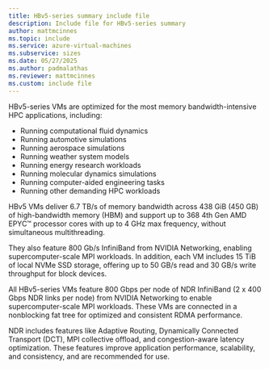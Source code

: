 ```yaml
---
title: HBv5-series summary include file
description: Include file for HBv5-series summary
author: mattmcinnes
ms.topic: include
ms.service: azure-virtual-machines
ms.subservice: sizes
ms.date: 05/27/2025
ms.author: padmalathas
ms.reviewer: mattmcinnes
ms.custom: include file
---
```


HBv5-series VMs are optimized for the most memory bandwidth-intensive HPC applications, including:

* Running computational fluid dynamics
* Running automotive simulations
* Running aerospace simulations
* Running weather system models
* Running energy research workloads
* Running molecular dynamics simulations
* Running computer-aided engineering tasks
* Running other demanding HPC workloads

HBv5 VMs deliver 6.7 TB/s of memory bandwidth across 438 GiB (450 GB) of high-bandwidth memory (HBM) and support up to 368 4th Gen AMD EPYC™ processor cores with up to 4 GHz max frequency, without simultaneous multithreading. 

They also feature 800 Gb/s InfiniBand from NVIDIA Networking, enabling supercomputer-scale MPI workloads. In addition, each VM includes 15 TiB of local NVMe SSD storage, offering up to 50 GB/s read and 30 GB/s write throughput for block devices.

All HBv5-series VMs feature 800 Gbps per node of NDR InfiniBand (2 x 400 Gbps NDR links per node) from NVIDIA Networking to enable supercomputer-scale MPI workloads. These VMs are connected in a nonblocking fat tree for optimized and consistent RDMA performance. 

NDR includes features like Adaptive Routing, Dynamically Connected Transport (DCT), MPI collective offload, and congestion-aware latency optimization. These features improve application performance, scalability, and consistency, and are recommended for use.
